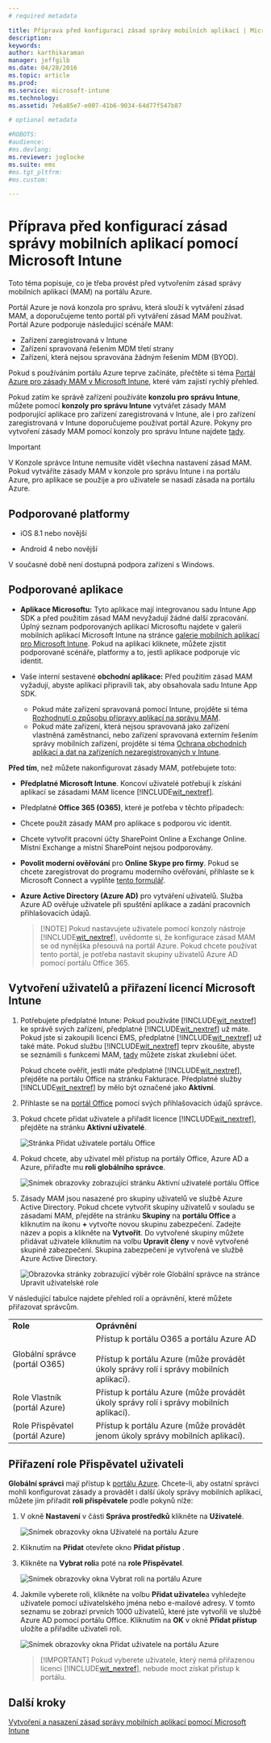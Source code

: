 ```yaml
---
# required metadata

title: Příprava před konfigurací zásad správy mobilních aplikací | Microsoft Intune
description:
keywords:
author: karthikaraman
manager: jeffgilb
ms.date: 04/28/2016
ms.topic: article
ms.prod:
ms.service: microsoft-intune
ms.technology:
ms.assetid: 7e6a85e7-e007-41b6-9034-64d77f547b87

# optional metadata

#ROBOTS:
#audience:
#ms.devlang:
ms.reviewer: joglocke
ms.suite: ems
#ms.tgt_pltfrm:
#ms.custom:

---
```


# Příprava před konfigurací zásad správy mobilních aplikací pomocí Microsoft Intune
Toto téma popisuje, co je třeba provést před vytvořením zásad správy mobilních aplikací (MAM) na portálu Azure.

Portál Azure je nová konzola pro správu, která slouží k vytváření zásad MAM, a doporučujeme tento portál při vytváření zásad MAM používat. Portál Azure podporuje následující scénáře MAM:
- Zařízení zaregistrovaná v Intune
- Zařízení spravovaná řešením MDM třetí strany
- Zařízení, která nejsou spravována žádným řešením MDM (BYOD).

Pokud s používáním portálu Azure teprve začínáte, přečtěte si téma [Portál Azure pro zásady MAM v Microsoft Intune](azure-portal-for-microsoft-intune-mam-policies.md), které vám zajistí rychlý přehled.

Pokud zatím ke správě zařízení používáte **konzolu pro správu Intune**, můžete pomocí **konzoly pro správu Intune** vytvářet zásady MAM podporující aplikace pro zařízení zaregistrovaná v Intune, ale i pro zařízení zaregistrovaná v Intune doporučujeme používat portál Azure. Pokyny pro vytvoření zásady MAM pomocí konzoly pro správu Intune najdete [tady](configure-and-deploy-mobile-application-management-policies-in-the-microsoft-intune-console.md).

>[!IMPORTANT]
> V Konzole správce Intune nemusíte vidět všechna nastavení zásad MAM. Pokud vytváříte zásady MAM v konzole pro správu Intune i na portálu Azure, pro aplikace se použije a pro uživatele se nasadí zásada na portálu Azure.


##  Podporované platformy
- iOS 8.1 nebo novější

- Android 4 nebo novější

V současné době není dostupná podpora zařízení s Windows.
##  Podporované aplikace
* **Aplikace Microsoftu:** Tyto aplikace mají integrovanou sadu Intune App SDK a před použitím zásad MAM nevyžadují žádné další zpracování.
Úplný seznam podporovaných aplikací Microsoftu najdete v galerii mobilních aplikací Microsoft Intune na stránce [galerie mobilních aplikací pro Microsoft Intune](https://www.microsoft.com/en-us/server-cloud/products/microsoft-intune/partners.aspx). Pokud na aplikaci kliknete, můžete zjistit podporované scénáře, platformy a to, jestli aplikace podporuje víc identit.
* Vaše interní sestavené **obchodní aplikace:** Před použitím zásad MAM vyžadují, abyste aplikaci připravili tak, aby obsahovala sadu Intune App SDK.

  * Pokud máte zařízení spravovaná pomocí Intune, projděte si téma [Rozhodnutí o způsobu přípravy aplikací na správu MAM](decide-how-to-prepare-apps-for-mobile-application-management-with-microsoft-intune.md).
  * Pokud máte zařízení, která nejsou spravovaná jako zařízení vlastněná zaměstnanci, nebo zařízení spravovaná externím řešením správy mobilních zařízení, projděte si téma [Ochrana obchodních aplikací a dat na zařízeních nezaregistrovaných v Intune](protect-line-of-business-apps-and-data-on-devices-not-enrolled-in-microsoft-intune.md).

**Před tím**, než můžete nakonfigurovat zásady MAM, potřebujete toto:

-   **Předplatné Microsoft Intune**.    Koncoví uživatelé potřebují k získání aplikací se zásadami MAM licence [!INCLUDE[wit_nextref](../includes/wit_nextref_md.md)].

-   Předplatné **Office 365 (O365)**, které je potřeba v těchto případech:
  - Chcete použít zásady MAM pro aplikace s podporou víc identit.
  - Chcete vytvořit pracovní účty SharePoint Online a Exchange Online. Místní Exchange a místní SharePoint nejsou podporovány.
-    **Povolit moderní ověřování** pro **Online Skype pro firmy**. Pokud se chcete zaregistrovat do programu moderního ověřování, přihlaste se k Microsoft Connect a vyplňte [tento formulář](https://connect.microsoft.com/office/Survey/NominationSurvey.aspx?SurveyID=17299&ProgramID=8715).


- **Azure Active Directory (Azure AD)** pro vytváření uživatelů. Služba Azure AD ověřuje uživatele při spuštění aplikace a zadání pracovních přihlašovacích údajů.

    > [!NOTE] Pokud nastavujete uživatele pomocí konzoly nástroje [!INCLUDE[wit_nextref](../includes/wit_nextref_md.md)], uvědomte si, že konfigurace zásad MAM se od nynějška přesouvá na portál Azure. Pokud chcete používat tento portál, je potřeba nastavit skupiny uživatelů Azure AD pomocí portálu Office 365.


## Vytvoření uživatelů a přiřazení licencí Microsoft Intune

1. Potřebujete předplatné Intune: Pokud používáte [!INCLUDE[wit_nextref](../includes/wit_nextref_md.md)] ke správě svých zařízení, předplatné [!INCLUDE[wit_nextref](../includes/wit_nextref_md.md)] už máte.  Pokud jste si zakoupili licenci EMS, předplatné [!INCLUDE[wit_nextref](../includes/wit_nextref_md.md)] už také máte. Pokud službu [!INCLUDE[wit_nextref](../includes/wit_nextref_md.md)] teprv zkoušíte, abyste se seznámili s funkcemi MAM, [tady](http://www.microsoft.com/en-us/server-cloud/products/microsoft-intune/) můžete získat zkušební účet.

    Pokud chcete ověřit, jestli máte předplatné [!INCLUDE[wit_nextref](../includes/wit_nextref_md.md)], přejděte na portálu Office na stránku Fakturace.  Předplatné služby [!INCLUDE[wit_nextref](../includes/wit_nextref_md.md)] by mělo být označené jako **Aktivní**.

2.  Přihlaste se na   [portál Office](http://portal.office.com) pomocí svých přihlašovacích údajů správce.

3.  Pokud chcete přidat uživatele a přiřadit licence [!INCLUDE[wit_nextref](../includes/wit_nextref_md.md)], přejděte na stránku **Aktivní uživatelé**.

    ![Stránka Přidat uživatele portálu Office](../media/AppManagement/OfficePortal_AddUsers.png)

4.  Pokud chcete, aby uživatel měl přístup na portály Office, Azure AD a Azure, přiřaďte mu **roli globálního správce**.

    ![Snímek obrazovky zobrazující stránku Aktivní uživatelé portálu Office ](../media/AppManagement/OfficePortal_AddRoletoUser.png)

5.  Zásady MAM jsou nasazené pro skupiny uživatelů ve službě Azure Active Directory. Pokud chcete vytvořit skupiny uživatelů v souladu se zásadami MAM, přejděte na stránku **Skupiny** na **portálu Office** a kliknutím na ikonu **+** vytvořte novou skupinu zabezpečení.  Zadejte název a popis a klikněte na **Vytvořit**. Do vytvořené skupiny můžete přidávat uživatele kliknutím na volbu **Upravit členy** v nově vytvořené skupině zabezpečení. Skupina zabezpečení je vytvořená ve službě Azure Active Directory.

    ![Obrazovka stránky zobrazující výběr role Globální správce na stránce Upravit uživatelské role](../media/AppManagement/OfficePortal_CreateGroups.png)

V následující tabulce najdete přehled rolí a oprávnění, které můžete přiřazovat správcům.

|||
|--|----|
|**Role**|**Oprávnění**|
|Globální správce (portál O365)|Přístup k portálu O365 a portálu Azure AD<br /><br />Přístup k portálu Azure (může provádět úkoly správy rolí i správy mobilních aplikací).|
|Role Vlastník (portál Azure)|Přístup k portálu Azure (může provádět úkoly správy rolí i správy mobilních aplikací).|
|Role Přispěvatel (portál Azure)|Přístup k portálu Azure (může provádět jenom úkoly správy mobilních aplikací).|

## Přiřazení role Přispěvatel uživateli

**Globální správci** mají přístup k [portálu Azure](https://portal.azure.com).  Chcete-li, aby ostatní správci mohli konfigurovat zásady a provádět i další úkoly správy mobilních aplikací, můžete jim přiřadit **roli přispěvatele** podle pokynů níže:


1.  V okně **Nastavení** v části **Správa prostředků** klikněte na **Uživatelé**.

    ![Snímek obrazovky okna Uživatelé na portálu Azure](../media/AppManagement/AzurePortal_MAM_AddUsers.png)

2.  Kliknutím na **Přidat** otevřete okno **Přidat přístup** .

3.  Klikněte na **Vybrat roli**a poté na **role Přispěvatel**.

    ![Snímek obrazovky okna Vybrat roli na portálu Azure](../media/AppManagement/AzurePortal_MAM_AddRole.png)

4.  Jakmile vyberete roli, klikněte na volbu **Přidat uživatele**a vyhledejte uživatele pomocí uživatelského jména nebo e-mailové adresy. V tomto seznamu se zobrazí prvních 1000 uživatelů, které jste vytvořili ve službě Azure AD pomocí portálu Office. Kliknutím na **OK** v okně **Přidat přístup** uložíte a přiřadíte uživateli roli.

    ![Snímek obrazovky okna Přidat uživatele na portálu Azure](../media/AppManagement/AzurePortal_MAM_AddusertoRole.png)

    > [!IMPORTANT] Pokud vyberete uživatele, který nemá přiřazenou licenci [!INCLUDE[wit_nextref](../includes/wit_nextref_md.md)], nebude moct získat přístup k portálu.

## Další kroky
[Vytvoření a nasazení zásad správy mobilních aplikací pomocí Microsoft Intune](create-and-deploy-mobile-app-management-policies-with-microsoft-intune.md)


<!--HONumber=Jun16_HO2-->


